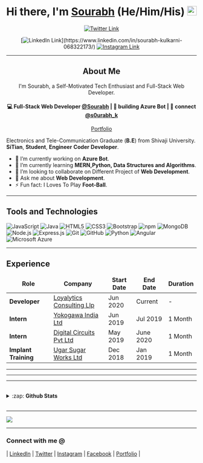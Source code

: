 <!-------------------------------------------------------Hi there, I'm Sourabh------------------------------>
<div align="center">
  <h1>Hi there, I'm <a href="https://twitter.com/nirbhayvashisht" target="_blank">Sourabh</a> (He/Him/His) <img src="https://media.giphy.com/media/hvRJCLFzcasrR4ia7z/giphy.gif" width="25px"> </h1>
</div>
<!--div align="center">
  <h3>💻 Electronics & Tele-Communication Engineering Undergrad | :earth_asia: Kolhapur, India <h3>  
</div-->

<!----------------------------------------------------Social links------------------------------------------->

<div align="center">

[![Twitter Link](https://img.shields.io/twitter/follow/s0urabh_k?color=1DA1F2&label=%40s0urabh_k&logo=Twitter&style=flat)](https://twitter.com/s0urabh_k)
<!-- [![Dev.to link](https://img.shields.io/badge/dev.to/nirbhayvashisht%20-black.svg?&style=flat&logo=dev.to&logoColor=white)](https://dev.to/nirbhayvashisht) -->
[![LinkedIn Link](https://img.shields.io/badge/linkedin/in/sourabhkulkarni%20-%230077B5.svg?&style=flat&logo=linkedin&logoColor=white")](https://www.linkedin.com/in/sourabh-kulkarni-068322173/)
[![Instagram Link](https://img.shields.io/badge/instagram.com/dev_sourabh_k%20-%23E4405F.svg?&style=flat&logo=Instagram&logoColor=white)](https://www.instagram.com/dev_sourabh_k/)
<!-- [![Medium link](https://img.shields.io/badge/-medium.com/@nirbhayvashisht-black.svg?&style=flat&logo=medium&logoColor=white)](https://medium.com/@nirbhayvashisht) -->
</div>

---

<!---------------------------------------------------------- About Me---------------------------------------------------->
<div align="center">
  <h2>About Me</h2>
  <p><p align="center">
I'm Sourabh, a Self-Motivated Tech Enthusiast and Full-Stack Web Developer.
</p>

<h4 align="center">
💻 Full-Stack Web Developer <a href="https://github.com/souru98">@Sourabh</a> | 🌱 building  Azure Bot | 💬 connect <a href="https://twitter.com/s0urabh_k">@s0urabh_k</a>
</h4>
<p  align="center">
<a href="https://confident-murdock-87aadb.netlify.app/">Portfolio</a>
</p>
</div>

Electronics and Tele-Communication Graduate  (**B.E**) from Shivaji University.
**SiTian**, **Student**, **Engineer** **Coder** **Developer**.


- 🔭 I’m currently working on **Azure Bot**.
- 🌱 I’m currently learning **MERN,Python, Data Structures and Algorithms**.
- 👯 I’m looking to collaborate on Different Project of **Web Development**.
- 💬 Ask me about **Web Development**.
- ⚡ Fun fact: I Loves To Play **Foot-Ball**.

---

<!-------------------------------------------------------Tools and Technologies----------------------------------------->

<h2>Tools and Technologies</h2>

![JavaScript](https://img.shields.io/badge/-JavaScript-yellow?style=flat-square&logo=javascript&logoColor=white)
![Java](https://img.shields.io/badge/-java-45b8d8?style=flat-square&logo=java&logoColor=white)
![HTML5](https://img.shields.io/badge/-HTML5-E34F26?style=flat-square&logo=html5&logoColor=white)
![CSS3](https://img.shields.io/badge/-CSS3-1572B6?style=flat-square&logo=css3)
![Bootstrap](https://img.shields.io/badge/-Bootstrap-563D7C?style=flat-square&logo=bootstrap)
![npm](https://img.shields.io/badge/-NPM-CB3837?style=flat-square&logo=npm&logoColor=white)
![MongoDB](https://img.shields.io/badge/-MongoDB-13aa52?style=flat-square&logo=mongodb&logoColor=white)
![Node.js](https://img.shields.io/badge/-Nodejs-43853d?style=flat-square&logo=Node.js&logoColor=white)
![Express.js](https://img.shields.io/badge/express.js%20-%23404d59.svg?&style=flat-square)
![Git](https://img.shields.io/badge/-Git-black?style=flat-square&logo=git&logoColor=white)
![GitHub](https://img.shields.io/badge/-GitHub-181717?style=flat-square&logo=github&logoColor=white)
![Python](https://img.shields.io/badge/-Python-blue?style=flat-square&logo=python&logoColor=white)
![Angular](https://img.shields.io/badge/-Angular-red?style=flat-square&logo=angular&logoColor=white)
![Microsoft Azure](https://img.shields.io/badge/Microsoft%20Azure-232F7E?style=flat-square&logo=microsoft-azure&logoColor=white)
<!-- ![Dart](https://img.shields.io/badge/dart-%230175C2.svg?&style=flat-square&logo=dart&logoColor=white")
![Flutter](https://img.shields.io/badge/Flutter%20-%2302569B.svg?&style=flat-square&logo=Flutter&logoColor=white)

---

<!-------------------------------------------------------------Licenses & Certification	----------------------------------------->
<!-- <h2>Licenses & Certifications</h2>

[![JavaScript Algorithms and Data Structures Certification](https://img.shields.io/badge/-JavaScript_Algorithms_and_Data_Structures-0A0A23?style=flat-square&logo=freeCodeCamp&logoColor=white)](https://www.freecodecamp.org/certification/nirbhayvashisht/javascript-algorithms-and-data-structures)
[![Java Online Course by Coding Blocks](https://img.shields.io/badge/-Java_Online_Course_by_Coding_Blocks-45b8d8?style=flat-square&logo=java&logoColor=white)](https://online.codingblocks.com/app/certificates/CBOL-21737-75ac)
[![Premiere Pro 2020 Essential training](https://img.shields.io/badge/-Premiere_Pro_2020_Essential_Training-0077B5?style=flat-square&logo=linkedIn&logoColor=white)](https://github.com/nirbhayvashisht/nirbhayvashisht/blob/master/Certificates/CertificateOfCompletion_Premiere%20Pro%202020%20Essential%20Training.jpg)
[![Networking Foundations: Networking Basics](https://img.shields.io/badge/-Networking_Foundations:_Networking_Basics-0077B5?style=flat-square&logo=linkedIn&logoColor=white)](https://github.com/nirbhayvashisht/nirbhayvashisht/blob/master/Certificates/CertificateOfCompletion_Networking%20Foundations_%20Networking%20Basics.jpg)
[![Time Management Fundamentals](https://img.shields.io/badge/-Time_Management_Fundamentals-0077B5?style=flat-square&logo=linkedIn&logoColor=white)](https://github.com/nirbhayvashisht/nirbhayvashisht/blob/master/Certificates/CertificateOfCompletion_Time%20Management%20Fundamentals.jpg) -->

---

<!------------------------------------------------------Experience----------------------------------->														
<h2>Experience</h2>
<table>
  <thead align="center">
    <tr border: none;>
      <td><b>Role</b></td>
      <td><b>Company</b></td>
      <td><b>Start Date</b></td>
      <td><b>End Date</b></td>
      <td><b>Duration</b></td>
    </tr>
  </thead>
  <tbody>
  <tr>
	    <td><b>Developer</b></td>
      <td><a href=="https://www.loyalytics.ai/">Loyalytics Consulting Llp</a></td>
      <td>Jun 2020</td>
      <td>Current</td>
      <td>-</td>
    </tr>
    <tr>
	    <td><b>Intern</b></td>
      <td><a href=="https://www.yokogawa.com/in/">Yokogawa India Ltd</a></td>
      <td>Jun 2019</td>
      <td>Jul 2019</td>
      <td>1 Month</td>
    </tr>
	  <tr>
		  <td><b>Intern</b></td>
      <td><a href="http://www.digitalcircuits.in/">Digital Circuits Pvt Ltd</a></td>
      <td>May 2019</td>
      <td>June 2020</td>
      <td>1 Month</td>
    </tr>
		<tr>
			<td><b>Implant Training</b></td>
      <td><a href="http://www.ugarsugar.com/">Ugar Sugar Works Ltd</a></td>
      <td>Dec 2018</td>
      <td>Jan 2019</td>
      <td>1 Month</td>
    </tr>
  </tbody>
</table>

---

[linkedin]: https://www.linkedin.com/in/sourabh-kulkarni-068322173/
[twitter]: https://twitter.com/s0urabh_k
[facebook]: https://www.facebook.com/Souru.98
[instagram]: https://www.instagram.com/dev_sourabh_k/
[Portfolio]: https://confident-murdock-87aadb.netlify.app/

---


<!--------------------------------------------------------Latest Blog Posts------------------------------------->
<!-- <h2>Latest Posts</h2>
<ul>
<li><a href="https://dev.to/nirbhayvashisht/fundamentals-of-cloud-computing-5g4g"><b> ☁️ Fundamentals of Cloud Computing</b></a><br></li>
<li><a href="https://dev.to/nirbhayvashisht/waking-up-early-in-the-morning-how-and-why-1eem"><b> 🌅 Waking Up Early in the Morning: Why and How</b></a><br></li>
<li><a href="https://dev.to/nirbhayvashisht/burnout-as-a-developer-experience-symptoms-prevention-and-cure-20e2"><b> 🤯 Burnout as a Developer: Experience, Symptoms, Prevention and Cure</b></a><br></li>
<li><a href="https://dev.to/nirbhayvashisht/introduction-to-git-and-github-4jg8"><b> 😄 Introduction to Git and GitHub</b></a><br></li>
</ul> -->

---

<!-----------------------------------------------------GitHub Stats ------------------------------------------------------>
<br>
 <details>
  <summary>:zap: <b>Github Stats</b></summary>

  [![Sourabh's github stats](https://github-readme-stats.vercel.app/api?username=souru98&show_icons=true)](https://github.com/souru98/github-readme-stats)
  [![Top Langs](https://github-readme-stats.vercel.app/api/top-langs/?username=souru98&layout=compact&langs_count=6)](https://github.com/souru98/github-readme-stats)
</details>
<br>

---

![](https://komarev.com/ghpvc/?username=souru98)

---

### Connect with me @
| [LinkedIn][linkedin] | [Twitter][twitter] | [Instagram][instagram] | [Facebook][facebook] |
 [Portfolio][Portfolio] |

